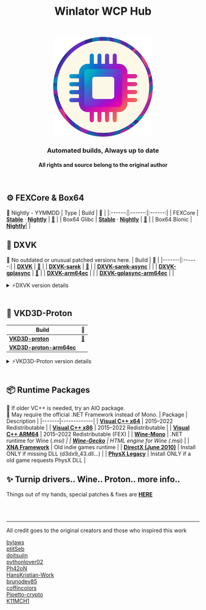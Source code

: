<h1 align="center">Winlator WCP Hub</h1>
<br>

<p align="center">
  <img src="./Logo.png" alt="logoo" width="260">
</p>


<h3 align="center">Automated builds, Always up to date</h3>
<h4 align="center">All rights and source belong to the original author</h4>




<br>

## ⚙️ FEXCore & Box64
📌 Nightly - YYMMDD
| Type | Build | 📜 |
|:------:|:------:|:------:|
| FEXCore | [**Stable**](https://github.com/Arihany/WinlatorWCPHub/releases/tag/FEX-STABLE) · [**Nightly**](https://github.com/Arihany/WinlatorWCPHub/releases/tag/FEX-NIGHTLY) | <a href="https://github.com/FEX-Emu/FEX">🔗</a> |
| Box64 Glibc | [**Stable**](https://github.com/Arihany/WinlatorWCPHub/releases/tag/BOX64-STABLE) · [**Nightly**](https://github.com/Arihany/WinlatorWCPHub/releases/tag/BOX64-NIGHTLY) | <a href="https://github.com/ptitSeb/box64">🔗</a> |
| Box64 Bionic | [**Nightly**](https://github.com/Arihany/WinlatorWCPHub/releases/tag/BOX64-BIONIC-NIGHTLY)| |
<br>

## 🧩 DXVK
📌 No outdated or unusual patched versions here.
| Build | 📜 |
|-------|:------:|
| [**DXVK**](https://github.com/Arihany/WinlatorWCPHub/releases/tag/DXVK) |  <a href="https://github.com/doitsujin/dxvk">🔗</a> |
| [**DXVK-sarek**](https://github.com/Arihany/WinlatorWCPHub/releases/tag/DXVK-SAREK) |  <a href="https://github.com/pythonlover02/DXVK-Sarek">🔗</a> |
| [**DXVK-sarek-async**](https://github.com/Arihany/WinlatorWCPHub/releases/tag/DXVK-SAREK-ASYNC) |   |
| [**DXVK-gplasync**](https://github.com/Arihany/WinlatorWCPHub/releases/tag/DXVK-GPLASYNC) |  <a href="https://gitlab.com/Ph42oN/dxvk-gplasync">🔗</a> |
| [**DXVK-arm64ec**](https://github.com/Arihany/WinlatorWCPHub/releases/tag/DXVK-ARM64EC) |   |
| [**DXVK-gplasync-arm64ec**](https://github.com/Arihany/WinlatorWCPHub/releases/tag/DXVK-GPLASYNC-ARM64EC) |   |

<details>
  <summary>⚡DXVK version details</summary>

  
| Type       | Description                                                   |
|:------:|---------------------------------------------------------------|
| **sarek**    | Provides backports for old GPUs that don’t support Vulkan 1.3 |
| **gplasync** | Rendering frames before shader compilation = less stutter |
| **arm64ec**  | Performance boost for 64-bit games (only with FEX)   |

Try order: Sarek → 2.3.1-x ~ 2.4.1-x → (Glitches = Up, freezes = Down or use vanilla DXVK)
</details>
<br>

## 🌌 VKD3D-Proton
| Build | 📜 |
|-------|:------:|
| [**VKD3D-proton**](https://github.com/Arihany/WinlatorWCPHub/releases/tag/VKD3D-PROTON) |  <a href="https://github.com/HansKristian-Work/vkd3d-proton">🔗</a> |
| [**VKD3D-proton-arm64ec**](https://github.com/Arihany/WinlatorWCPHub/releases/tag/VKD3D-PROTON-ARM64EC) |   |

<details>
  <summary>⚡VKD3D-Proton version details</summary>

  
| Type       | Description                                                   |
|:------:|---------------------------------------------------------------|
| **arm64ec**  | Performance boost for 64-bit games (only with FEX)   |

</details>
<br>

## 📦 Runtime Packages
📌 If older VC++ is needed, try an AIO package. <br>
📌 May require the official .NET Framework instead of Mono.
| Package | Description |
|-------|-------------|
| [**Visual C++ x64**](https://aka.ms/vs/17/release/vc_redist.x64.exe) | 2015–2022 Redistributable |
| [**Visual C++ x86**](https://aka.ms/vs/17/release/vc_redist.x86.exe) | 2015–2022 Redistributable |
| [**Visual C++ ARM64**](https://aka.ms/vs/17/release/vc_redist.arm64.exe) | 2015–2022 Redistributable (FEX) |
| [**Wine-Mono**](https://github.com/wine-mono/wine-mono/releases) | .NET runtime for Wine (*.msi) |
| [**Wine-Gecko**](https://dl.winehq.org/wine/wine-gecko/) | HTML engine for Wine (*.msi) |
| [**XNA Framework**](https://download.microsoft.com/download/a/c/2/ac2c903b-e6e8-42c2-9fd7-bebac362a930/xnafx40_redist.msi) | Old indie games runtime |
| [**DirectX (June 2010)**](https://download.microsoft.com/download/8/4/a/84a35bf1-dafe-4ae8-82af-ad2ae20b6b14/directx_Jun2010_redist.exe) | Install ONLY if missing DLL (d3dx9_43.dll...) |
| [**PhysX Legacy**](https://www.nvidia.com/content/DriverDownload-March2009/confirmation.php?url=/Windows/9.13.0604/PhysX-9.13.0604-SystemSoftware-Legacy.msi&lang=us&type=Other) | Install ONLY if a old game requests PhysX DLL |
<br>


## ✨ Turnip drivers.. Wine.. Proton.. more info..
Things out of my hands, special patches & fixes are [**HERE**](https://github.com/K11MCH1/Winlator101)

<br><br>




---
All credit goes to the original creators and those who inspired this work <br>

[bylaws](https://github.com/bylaws)<br>
[ptitSeb](https://github.com/ptitSeb)  
[doitsujin](https://github.com/doitsujin)  
[pythonlover02](https://github.com/pythonlover02)  
[Ph42oN](https://gitlab.com/Ph42oN)  
[HansKristian-Work](https://github.com/HansKristian-Work)  
[brunodev85](https://github.com/brunodev85)  
[coffincolors](https://github.com/coffincolors)  
[Pipetto-crypto](https://github.com/Pipetto-crypto)  
[K11MCH1](https://github.com/K11MCH1)

